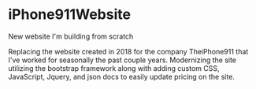 # iPhone911Website
New website I'm building from scratch

Replacing the website created in 2018 for the company TheiPhone911 that I've worked for seasonally the past couple years. Modernizing the site utilizing the bootstrap framework along with adding custom CSS, JavaScript, Jquery, and json docs to easily update pricing on the site. 
